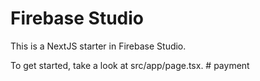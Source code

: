 # Firebase Studio

This is a NextJS starter in Firebase Studio.

To get started, take a look at src/app/page.tsx.
#   p a y m e n t  
 
